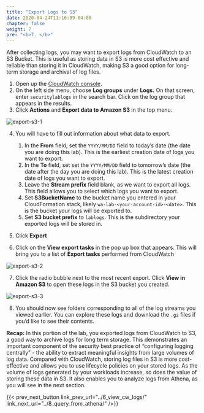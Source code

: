 ```yaml
---
title: "Export Logs to S3"
date: 2020-04-24T11:16:09-04:00
chapter: false
weight: 7
pre: "<b>7. </b>"
---
```


After collecting logs, you may want to export logs from CloudWatch to an S3 Bucket. This is useful as storing data in S3 is more cost effective and reliable than storing it in CloudWatch, making S3 a good option for long-term storage and archival of log files.

1. Open up the [CloudWatch console](https://console.aws.amazon.com/cloudwatch/).
2. On the left side menu, choose **Log groups** under **Logs.** On that screen, enter `securitylablogs` in the search bar. Click on the log group that appears in the results.
3. Click **Actions** and **Export data to Amazon S3** in the top menu.

![export-s3-1](/Security/200_Remote_Configuration_Installation_and_Viewing_CloudWatch_Logs/Images/export-s3-1.png)

4. You will have to fill out information about what data to export.
   1. In the **From** field, set the `YYYY/MM/DD` field to today’s date (the date you are doing this lab). This is the earliest creation date of logs you want to export.
   2. In the **To** field, set set the `YYYY/MM/DD` field to tomorrow’s date (the date after the day you are doing this lab). This is the latest creation date of logs you want to export.
   3. Leave the **Stream prefix** field blank, as we want to export all logs. This field allows you to select which logs you want to export.
   4. Set **S3BucketName** to the bucket name you entered in your CloudFormation stack, likely `wa-lab-<your-account-id>-<date>`. This is the bucket your logs will be exported to.
   5. Set **S3 bucket prefix** to `lablogs`. This is the subdirectory your exported logs will be stored in.
5. Click **Export**

6. Click on the **View export tasks** in the pop up box that appears. This will bring you to a list of **Export tasks** performed from CloudWatch

![export-s3-2](/Security/200_Remote_Configuration_Installation_and_Viewing_CloudWatch_Logs/Images/export-s3-2.png)

7. Click the radio bubble next to the most recent export. Click **View in Amazon S3** to open these logs in the S3 bucket you created.

![export-s3-3](/Security/200_Remote_Configuration_Installation_and_Viewing_CloudWatch_Logs/Images/export-s3-3.png)

8. You should now see folders corresponding to all of the log streams you viewed earlier. You can explore these logs and download the `.gz` files if you’d like to see their contents.

**Recap:** In this portion of the lab, you exported logs from CloudWatch to S3, a good way to archive logs for long term storage. This demonstrates an important component of the security best practice of “configuring logging centrally” - the ability to extract meaningful insights from large volumes of log data. Compared with CloudWatch, storing log files in S3 is more cost-effective and allows you to use lifecycle policies on your stored logs. As the volume of logs generated by your workloads increase, so does the value of storing these data in S3. It also enables you to analyze logs from Athena, as you will see in the next section.

{{< prev_next_button link_prev_url="../6_view_cw_logs/" link_next_url="../8_query_from_athena/" />}}
